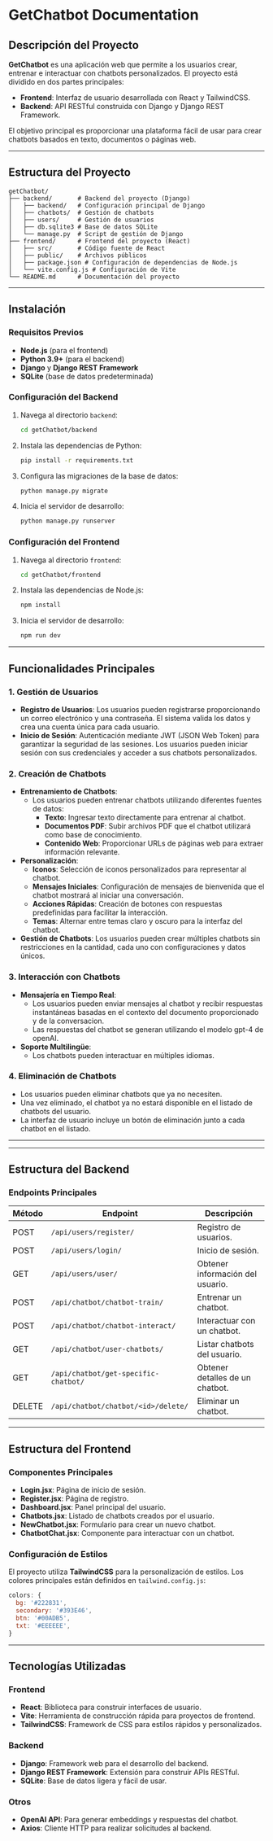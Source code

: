 
# GetChatbot Documentation

## Descripción del Proyecto

**GetChatbot** es una aplicación web que permite a los usuarios crear, entrenar e interactuar con chatbots personalizados. El proyecto está dividido en dos partes principales:

- **Frontend**: Interfaz de usuario desarrollada con React y TailwindCSS.
- **Backend**: API RESTful construida con Django y Django REST Framework.

El objetivo principal es proporcionar una plataforma fácil de usar para crear chatbots basados en texto, documentos o páginas web.

---

## Estructura del Proyecto

```plaintext
getChatbot/
├── backend/       # Backend del proyecto (Django)
│   ├── backend/   # Configuración principal de Django
│   ├── chatbots/  # Gestión de chatbots
│   ├── users/     # Gestión de usuarios
│   ├── db.sqlite3 # Base de datos SQLite
│   └── manage.py  # Script de gestión de Django
├── frontend/      # Frontend del proyecto (React)
│   ├── src/       # Código fuente de React
│   ├── public/    # Archivos públicos
│   ├── package.json # Configuración de dependencias de Node.js
│   └── vite.config.js # Configuración de Vite
└── README.md      # Documentación del proyecto
```

---

## Instalación

### Requisitos Previos

- **Node.js** (para el frontend)
- **Python 3.9+** (para el backend)
- **Django** y **Django REST Framework**
- **SQLite** (base de datos predeterminada)

### Configuración del Backend

1. Navega al directorio `backend`:
    ```bash
    cd getChatbot/backend
    ```
2. Instala las dependencias de Python:
    ```bash
    pip install -r requirements.txt
    ```
3. Configura las migraciones de la base de datos:
    ```bash
    python manage.py migrate
    ```
4. Inicia el servidor de desarrollo:
    ```bash
    python manage.py runserver
    ```

### Configuración del Frontend

1. Navega al directorio `frontend`:
    ```bash
    cd getChatbot/frontend
    ```
2. Instala las dependencias de Node.js:
    ```bash
    npm install
    ```
3. Inicia el servidor de desarrollo:
    ```bash
    npm run dev
    ```

---

## Funcionalidades Principales

### 1. Gestión de Usuarios
- **Registro de Usuarios**: Los usuarios pueden registrarse proporcionando un correo electrónico y una contraseña. El sistema valida los datos y crea una cuenta única para cada usuario.
- **Inicio de Sesión**: Autenticación mediante JWT (JSON Web Token) para garantizar la seguridad de las sesiones. Los usuarios pueden iniciar sesión con sus credenciales y acceder a sus chatbots personalizados.

### 2. Creación de Chatbots
- **Entrenamiento de Chatbots**:
    - Los usuarios pueden entrenar chatbots utilizando diferentes fuentes de datos:
        - **Texto**: Ingresar texto directamente para entrenar al chatbot.
        - **Documentos PDF**: Subir archivos PDF que el chatbot utilizará como base de conocimiento.
        - **Contenido Web**: Proporcionar URLs de páginas web para extraer información relevante.
- **Personalización**:
    - **Iconos**: Selección de iconos personalizados para representar al chatbot.
    - **Mensajes Iniciales**: Configuración de mensajes de bienvenida que el chatbot mostrará al iniciar una conversación.
    - **Acciones Rápidas**: Creación de botones con respuestas predefinidas para facilitar la interacción.
    - **Temas**: Alternar entre temas claro y oscuro para la interfaz del chatbot.
- **Gestión de Chatbots**: Los usuarios pueden crear múltiples chatbots sin restricciones en la cantidad, cada uno con configuraciones y datos únicos.

### 3. Interacción con Chatbots
- **Mensajería en Tiempo Real**:
    - Los usuarios pueden enviar mensajes al chatbot y recibir respuestas instantáneas basadas en el contexto del documento proporcionado y de la conversacion.
    - Las respuestas del chatbot se generan utilizando el modelo gpt-4 de openAI.
- **Soporte Multilingüe**:
    - Los chatbots pueden interactuar en múltiples idiomas.


### 4. Eliminación de Chatbots

- Los usuarios pueden eliminar chatbots que ya no necesiten.
- Una vez eliminado, el chatbot ya no estará disponible en el listado de chatbots del usuario.
- La interfaz de usuario incluye un botón de eliminación junto a cada chatbot en el listado.

--- 

---

## Estructura del Backend

### Endpoints Principales

| Método | Endpoint                              | Descripción                        |
|--------|---------------------------------------|------------------------------------|
| POST   | `/api/users/register/`                | Registro de usuarios.             |
| POST   | `/api/users/login/`                   | Inicio de sesión.                 |
| GET    | `/api/users/user/`                    | Obtener información del usuario.  |
| POST   | `/api/chatbot/chatbot-train/`         | Entrenar un chatbot.              |
| POST   | `/api/chatbot/chatbot-interact/`      | Interactuar con un chatbot.       |
| GET    | `/api/chatbot/user-chatbots/`         | Listar chatbots del usuario.      |
| GET    | `/api/chatbot/get-specific-chatbot/`  | Obtener detalles de un chatbot.   |
| DELETE | `/api/chatbot/chatbot/<id>/delete/`   | Eliminar un chatbot.              |

---

## Estructura del Frontend

### Componentes Principales

- **Login.jsx**: Página de inicio de sesión.
- **Register.jsx**: Página de registro.
- **Dashboard.jsx**: Panel principal del usuario.
- **Chatbots.jsx**: Listado de chatbots creados por el usuario.
- **NewChatbot.jsx**: Formulario para crear un nuevo chatbot.
- **ChatbotChat.jsx**: Componente para interactuar con un chatbot.

### Configuración de Estilos

El proyecto utiliza **TailwindCSS** para la personalización de estilos. Los colores principales están definidos en `tailwind.config.js`:

```javascript
colors: {
  bg: '#222831',
  secondary: '#393E46',
  btn: '#00ADB5',
  txt: '#EEEEEE',
}
```

---

## Tecnologías Utilizadas

### Frontend
- **React**: Biblioteca para construir interfaces de usuario.
- **Vite**: Herramienta de construcción rápida para proyectos de frontend.
- **TailwindCSS**: Framework de CSS para estilos rápidos y personalizados.

### Backend
- **Django**: Framework web para el desarrollo del backend.
- **Django REST Framework**: Extensión para construir APIs RESTful.
- **SQLite**: Base de datos ligera y fácil de usar.

### Otros
- **OpenAI API**: Para generar embeddings y respuestas del chatbot.
- **Axios**: Cliente HTTP para realizar solicitudes al backend.
